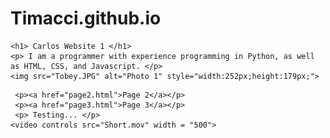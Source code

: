 # Timacci.github.io

<html>
<head>
    <title>My Website Title</title>
</head>
<body>

    <h1> Carlos Website 1 </h1>
    <p> I am a programmer with experience programming in Python, as well as HTML, CSS, and Javascript. </p>
    <img src="Tobey.JPG" alt="Photo 1" style="width:252px;height:179px;">
</body>

     <p><a href="page2.html">Page 2</a></p>
     <p><a href="page3.html">Page 3</a></p>
     <p> Testing... </p>
    <video controls src="Short.mov" width = "500">


</html>

